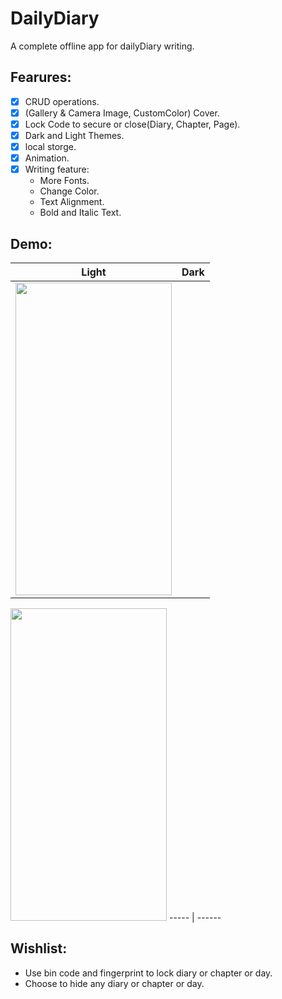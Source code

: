 # DailyDiary
 A complete offline app for dailyDiary writing.
## Fearures:
- [x] CRUD operations.  
- [x] (Gallery & Camera Image, CustomColor) Cover.  
- [x] Lock Code to secure or close(Diary, Chapter, Page).  
- [x] Dark and Light Themes.  
- [x] local storge.  
- [x] Animation.  
- [x] Writing feature:
    * More Fonts.
    * Change Color.
    * Text Alignment.
    * Bold and Italic Text.
## Demo:
Light | Dark
----- | --------
<img src="https://user-images.githubusercontent.com/58103293/122657549-b47da500-d164-11eb-9278-bd03ce66cafa.png" width="250" height="500">|
<img src="https://user-images.githubusercontent.com/58103293/122657550-b6dfff00-d164-11eb-9951-ada5242fb93b.png" width="250" height="500">
----- | ------

## Wishlist:
- Use bin code and fingerprint to lock diary or chapter or day.
- Choose to hide any diary or chapter or day. 
